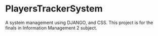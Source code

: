 # PlayersTrackerSystem
A system management using DJANGO, and CSS. This project is for the finals in Information Management 2 subject.
